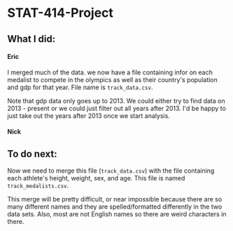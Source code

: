 # STAT-414-Project

## What I did:
#### Eric
I merged much of the data. we now have a file containing infor on each medalist to compete in the olympics as well as their country's population and gdp for that year. File name is `track_data.csv`.

Note that gdp data only goes up to 2013. We could either try to find data on 2013 - present or we could just filter out all years after 2013. I'd be happy to just take out the years after 2013 once we start analysis.


#### Nick


## To do next:
Now we need to merge this file (`track_data.csv`) with the file containing each athlete's height, weight, sex, and age. This file is named `track_medalists.csv`.

This merge will be pretty difficult, or near impossible because there are so many different names and they are spelled/formatted differently in the two data sets. Also, most are not English names so there are weird characters in there.
